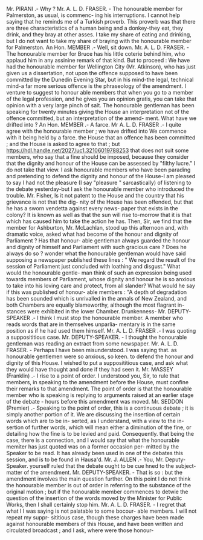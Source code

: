 Mr. PIRANI .- Why ? Mr. A. L. D. FRASER. - The honourable member for Palmerston, as usual, is commenc- ing his interruptions. I cannot help saying that he reminds me of a Turkish proverb. This proverb was that there are three characteristics of a human being and a donkey-they eat, they drink, and they bray at other asses. I take my share of eating and drinking, but I do not want to take my share of braying with the honourable member for Palmerston. An Hon. MEMBER .- Well, sit down. Mr. A. L. D. FRASER. - The honourable member for Bruce has his little coterie behind him, who applaud him in any assinine remark of that kind. But to proceed : We have had the honourable member for Wellington City (Mr. Atkinson), who has just given us a dissertation, not upon the offence supposed to have been committed by the Dunedin Evening Star, but in his mind-the legal, technical mind-a far more serious offence is the phraseology of the amendment. I venture to suggest to honour able members that when you go to a member of the legal profession, and he gives you an opinion gratis, you can take that opinion with a very large pinch of salt. The honourable gentleman has been speaking for twenty minutes giving the House an interpretation not of the offence committed, but an interpretation of the amend- ment. What have we drifted into ? An Hon. MEMBER .- A farce. Mr A. L. D. FRASER .- I quite agree with the honourable member ; we have drifted into We commence with it being held by a farce. the House that an offence has been committed ; and the House is asked to agree to that ; but https://hdl.handle.net/2027/uc1.32106019788253 that does not suit some members, who say that a fine should be imposed, because they consider that the dignity and honour of the House can be assessed by "filthy lucre." I do not take that view. I ask honourable members who have been parading and pretending to defend the dignity and honour of the House-I am pleased to say I had not the pleasure (I say "pleasure " sarcastically) of listening to the debate yesterday-but I ask the honourable member who introduced the trouble. Mr. Fisher, Is it not patent to the House and the country that his grievance is not that the dig- nity of the House has been offended, but that he has a sworn vendetta against every news- paper that exists in the colony? It is known as well as that the sun will rise to-morrow that it is that which has caused him to take the action he has. Then, Sir, we find that the member for Ashburton, Mr. McLachlan, stood up this afternoon and, with dramatic voice, asked what had become of the honour and dignity of Parliament ? Has that honour- able gentleman always guarded the honour and dignity of himself and Parliament with such gracious care ? Does he always do so ? wonder what the honourable gentleman would have said supposing a newspaper published these lines : " We regard the result of the session of Parliament just concluded with loathing and disgust." What would the honourable gentle- man think of such an expression being used towards members of Parliament, whose dignity and honour he is so anxious to take into his loving care and protect, from all slander? What would he say if this was published of honour- able members : "A depth of degradation has been sounded which is unrivalled in the annals of New Zealand, and both Chambers are equally blameworthy, although the most flagrant in- stances were exhibited in the lower Chamber. Drunkenness- Mr. DEPUTY-SPEAKER .- I think I must stop the honourable member. A member who reads words that are in themselves unparlia- mentary is in the same position as if he had used them himself. Mr. A. L. D. FRASER .- I was quoting a supposititious case. Mr. DEPUTY-SPEAKER. - I thought the honourable gentleman was reading an extract from some newspaper. Mr. A. L. D. FRASER. - Perhaps I have been misunderstood. I was saying that. as honourable gentlemen were so anxious, so keen. to defend the honour and dignity of this House. I wished to put a supposititious case, and ask what they would have thought and done if they had seen it. Mr. MASSEY (Franklin) .- I rise to a point of order. I understood you, Sir, to rule that members, in speaking to the amendment before the House, must confine their remarks to that amendment. The point of order is that the honourable member who is speaking is replying to arguments raised at an earlier stage of the debate - hours before this amendment was moved. Mr. SEDDON (Premier) .- Speaking to the point of order, this is a continuous debate ; it is simply another portion of it. We are discussing the insertion of certain words which are to be in- serted, as I understand, with a view to the in- sertion of further words, which will mean either a diminution of the fine, or detailing how the fine is to be levied and paid. Consequently. that being the case, there is a connection, and I would say that what the honourable memiter has just quoted was on a former occasion per- mitted by the Speaker to be read. It has already been used in one of the debates this session, and is to be found in Hausa'd. Mr. J. ALLEN .- You, Mr. Deputy-Speaker. yourself ruled that the debate ought to be cue hned to the subject-matter of the amendment. Mr. DEPUTY-SPEAKER. - That is so : but the amendment involves the main question further. On this point I do not think the honourable member is out of order in referring to the substance of the original motion ; but if the honourable member commences to detwie the question of the insertion of the words moved by the Minister for Public Works, then I shall certainly stop him. Mr. A. L. D. FRASER. - I regret that what I I was saying is not palatable to some bocour- able members. I will not repeat my suppr- sititious case, though these charges have been made against honourable members of this House, and have been written and circulated broadcast ; and I ask, where were those honour- 